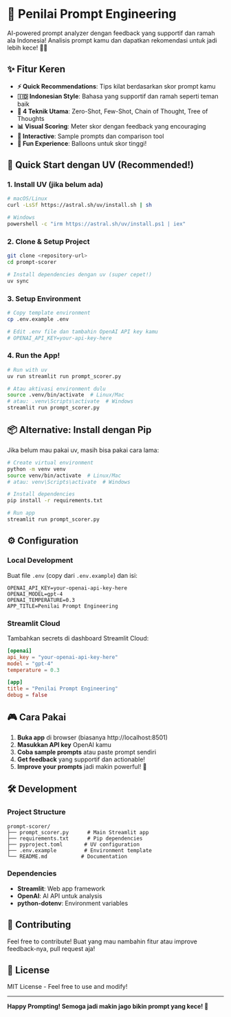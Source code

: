 # 🎯 Penilai Prompt Engineering

AI-powered prompt analyzer dengan feedback yang supportif dan ramah ala Indonesia! Analisis prompt kamu dan dapatkan rekomendasi untuk jadi lebih kece! 🚀✨

## ✨ Fitur Keren

- **⚡ Quick Recommendations**: Tips kilat berdasarkan skor prompt kamu
- **🇮🇩 Indonesian Style**: Bahasa yang supportif dan ramah seperti teman baik
- **🎯 4 Teknik Utama**: Zero-Shot, Few-Shot, Chain of Thought, Tree of Thoughts
- **📊 Visual Scoring**: Meter skor dengan feedback yang encouraging
- **🎉 Interactive**: Sample prompts dan comparison tool
- **🌈 Fun Experience**: Balloons untuk skor tinggi!

## 🚀 Quick Start dengan UV (Recommended!)

### 1. Install UV (jika belum ada)
```bash
# macOS/Linux
curl -LsSf https://astral.sh/uv/install.sh | sh

# Windows
powershell -c "irm https://astral.sh/uv/install.ps1 | iex"
```

### 2. Clone & Setup Project
```bash
git clone <repository-url>
cd prompt-scorer

# Install dependencies dengan uv (super cepet!)
uv sync
```

### 3. Setup Environment
```bash
# Copy template environment
cp .env.example .env

# Edit .env file dan tambahin OpenAI API key kamu
# OPENAI_API_KEY=your-api-key-here
```

### 4. Run the App!
```bash
# Run with uv
uv run streamlit run prompt_scorer.py

# Atau aktivasi environment dulu
source .venv/bin/activate  # Linux/Mac
# atau: .venv\Scripts\activate  # Windows
streamlit run prompt_scorer.py
```

## 📦 Alternative: Install dengan Pip

Jika belum mau pakai uv, masih bisa pakai cara lama:

```bash
# Create virtual environment
python -m venv venv
source venv/bin/activate  # Linux/Mac
# atau: venv\Scripts\activate  # Windows

# Install dependencies
pip install -r requirements.txt

# Run app
streamlit run prompt_scorer.py
```

## ⚙️ Configuration

### Local Development
Buat file `.env` (copy dari `.env.example`) dan isi:
```env
OPENAI_API_KEY=your-openai-api-key-here
OPENAI_MODEL=gpt-4
OPENAI_TEMPERATURE=0.3
APP_TITLE=Penilai Prompt Engineering
```

### Streamlit Cloud
Tambahkan secrets di dashboard Streamlit Cloud:
```toml
[openai]
api_key = "your-openai-api-key-here"
model = "gpt-4"
temperature = 0.3

[app]
title = "Penilai Prompt Engineering"
debug = false
```

## 🎮 Cara Pakai

1. **Buka app** di browser (biasanya http://localhost:8501)
2. **Masukkan API key** OpenAI kamu
3. **Coba sample prompts** atau paste prompt sendiri
4. **Get feedback** yang supportif dan actionable!
5. **Improve your prompts** jadi makin powerful! 💪

## 🛠️ Development

### Project Structure
```
prompt-scorer/
├── prompt_scorer.py      # Main Streamlit app
├── requirements.txt      # Pip dependencies  
├── pyproject.toml       # UV configuration
├── .env.example         # Environment template
└── README.md           # Documentation
```

### Dependencies
- **Streamlit**: Web app framework
- **OpenAI**: AI API untuk analysis
- **python-dotenv**: Environment variables

## 🤝 Contributing

Feel free to contribute! Buat yang mau nambahin fitur atau improve feedback-nya, pull request aja! 

## 📄 License

MIT License - Feel free to use and modify! 

---

**Happy Prompting! Semoga jadi makin jago bikin prompt yang kece! 🎊**
